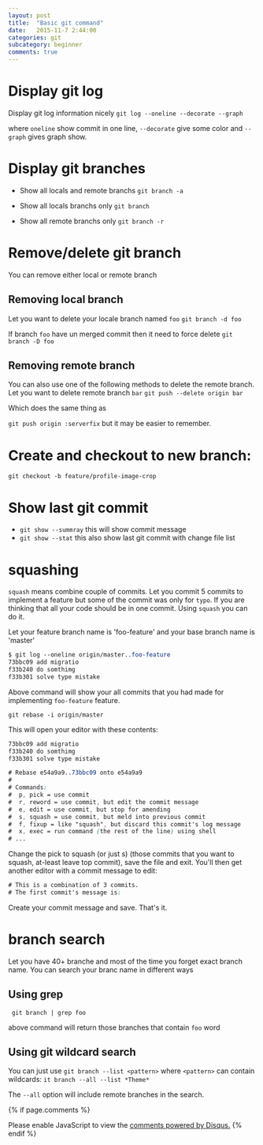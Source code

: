 ```yaml
---
layout: post
title:  "Basic git command"
date:   2015-11-7 2:44:00
categories: git
subcategory: beginner
comments: true
---
```


# Display git log
Display git log information nicely
`git log --oneline --decorate --graph`


where `oneline` show commit in one line, `--decorate` give some color and
`--graph` gives graph show.


# Display git branches
* Show all locals and remote branchs
`git branch -a`

* Show all locals branchs only
`git branch`

* Show all remote branchs only
`git branch -r`

# Remove/delete git branch
You can remove either local or remote branch

## Removing local branch
Let you want to delete your locale branch named `foo`
`git branch -d foo`

If branch `foo` have un merged commit then it need to force delete
`git branch -D foo`

## Removing remote branch
You can also use one of the following methods to delete the remote branch.
Let you want to delete remote branch `bar`
`git push --delete origin bar`

Which does the same thing as

`git push origin :serverfix`
but it may be easier to remember.

# Create and checkout to new branch:
`git checkout -b feature/profile-image-crop`

# Show last git commit
* `git show --summray`
this will show commit message
* `git show --stat`
this also show last git commit with change file list

# squashing
`squash` means combine couple of commits. Let you commit 5 commits to implement a feature but some of the commit
was only for `typo`. If you are thinking that all your code should be in one commit. Using  `squash` you can do it.

Let your feature branch name is 'foo-feature' and your base branch name is 'master'

```css
$ git log --oneline origin/master..foo-feature
73bbc09 add migratio
f33b240 do somthimg
f33b301 solve type mistake
```

Above command will show your all commits that you had made for implementing `foo-feature` feature.

`git rebase -i origin/master`

This will open your editor with these contents:

```css
73bbc09 add migratio
f33b240 do somthimg
f33b301 solve type mistake

# Rebase e54a9a9..73bbc09 onto e54a9a9
#
# Commands:
#  p, pick = use commit
#  r, reword = use commit, but edit the commit message
#  e, edit = use commit, but stop for amending
#  s, squash = use commit, but meld into previous commit
#  f, fixup = like "squash", but discard this commit's log message
#  x, exec = run command (the rest of the line) using shell
# ...
```

Change the pick to squash (or just s) (those commits that you want to squash, at-least leave top commit), save the file and exit. You'll then get another editor with a commit message to edit:

```css
# This is a combination of 3 commits.
# The first commit's message is:
```
Create your commit message and save. That's it.

# branch search
Let you have 40+ branche and most of the time you forget exact branch name. You can search your branc name in different ways

## Using grep
` git branch | grep foo`

above command will return those branches that contain `foo` word

## Using git wildcard search
 You can just use `git branch --list <pattern>` where `<pattern>` can contain wildcards:
`it branch --all --list *Theme*`

The `--all` option will include remote branches in the search.



{% if page.comments %}
<div id="disqus_thread"></div>
<script>
    /**
     *  RECOMMENDED CONFIGURATION VARIABLES: EDIT AND UNCOMMENT THE SECTION BELOW TO INSERT DYNAMIC VALUES FROM YOUR PLATFORM OR CMS.
     *  LEARN WHY DEFINING THESE VARIABLES IS IMPORTANT: https://disqus.com/admin/universalcode/#configuration-variables
     */
    /*
     var disqus_config = function () {
     this.page.url = PAGE_URL;  // Replace PAGE_URL with your page's canonical URL variable
     this.page.identifier = PAGE_IDENTIFIER; // Replace PAGE_IDENTIFIER with your page's unique identifier variable
     };
     */
    (function() {  // DON'T EDIT BELOW THIS LINE
        var d = document, s = d.createElement('script');

        s.src = '//engr-hasanuzzaman-github-io.disqus.com/embed.js';

        s.setAttribute('data-timestamp', +new Date());
        (d.head || d.body).appendChild(s);
    })();
</script>
<noscript>Please enable JavaScript to view the <a href="https://disqus.com/?ref_noscript" rel="nofollow">comments powered by Disqus.</a></noscript>
{% endif %}
